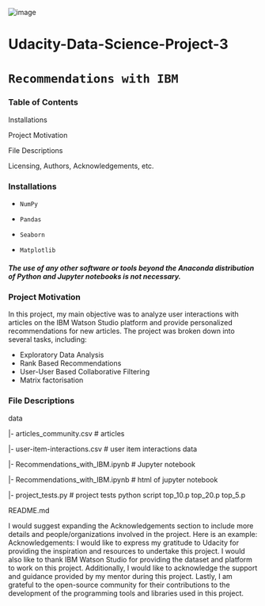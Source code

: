 ![image](https://github.com/DatMai/Udacity-Data-Science-Project-3/assets/74104677/c6b118a0-fe91-4a1e-9f5e-6ca17bd2572c)

# <span data-color="red">Udacity-Data-Science-Project-3</span>
# `Recommendations with IBM`

### Table of Contents
Installations

Project Motivation

File Descriptions

Licensing, Authors, Acknowledgements, etc.

### Installations

- `NumPy`

- `Pandas`

- `Seaborn`

- `Matplotlib`

##### The use of any other software or tools beyond the Anaconda distribution of Python and Jupyter notebooks is not necessary.

### Project Motivation
In this project, my main objective was to analyze user interactions with articles on the IBM Watson Studio platform and provide personalized recommendations for new articles. The project was broken down into several tasks, including:

- Exploratory Data Analysis
- Rank Based Recommendations
- User-User Based Collaborative Filtering
- Matrix factorisation

### File Descriptions
data

|- articles_community.csv # articles

|- user-item-interactions.csv # user item interactions data

|- Recommendations_with_IBM.ipynb # Jupyter notebook

|- Recommendations_with_IBM.ipynb # html of jupyter notebook

|- project_tests.py # project tests python script top_10.p top_20.p top_5.p

README.md

I would suggest expanding the Acknowledgements section to include more details and people/organizations involved in the project. Here is an example:
Acknowledgements:
I would like to express my gratitude to Udacity for providing the inspiration and resources to undertake this project.
I would also like to thank IBM Watson Studio for providing the dataset and platform to work on this project.
Additionally, I would like to acknowledge the support and guidance provided by my mentor during this project.
Lastly, I am grateful to the open-source community for their contributions to the development of the programming tools and libraries used in this project.
